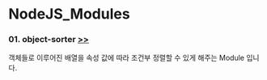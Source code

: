 # NodeJS_Modules

### 01. object-sorter [>>](./01_obj-sorter)
객체들로 이루어진 배열을 속성 값에 따라 조건부 정렬할 수 있게 해주는 Module 입니다.
